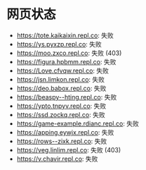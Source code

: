 # 网页状态
- https://tote.kaikaixin.repl.co: 失败
- https://ys.pyxzp.repl.co: 失败
- https://moo.zxco.repl.co: 失败 (403)
- https://figura.hpbmm.repl.co: 失败
- https://Love.cfvqw.repl.co: 失败
- https://jsn.limkon.repl.co: 失败
- https://deo.babox.repl.co: 失败
- https://beaspy--hting.repl.co: 失败
- https://ypto.tnpyv.repl.co: 失败
- https://ssd.zockq.repl.co: 失败
- https://game-example.rdianc.repl.co: 失败
- https://apping.eywjx.repl.co: 失败
- https://rows--zixk.repl.co: 失败
- https://veg.linlim.repl.co: 失败 (403)
- https://v.chavir.repl.co: 失败
